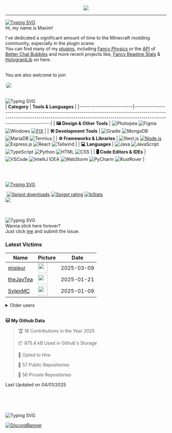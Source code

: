 <div align="center">
  <a href="https://github.com/maximjsx/fancy-readme-stats" target="_blank">
<img src="https://stats.maximjsx.com/api?username=maximjsx&title=Maxim.jsx&description=Mozarto%20Mozarello&theme=forest_autumn&dark_bg=3&hide_border=false&height=230&footer=Made%20by%20Maxim.jsx%20·%20Click%20me%20to%20add%20this%20card%20to%20your%20readme%20as%20well%20😎&include_all_commits=true&update=2">
  </a>
</div>

---

[![Typing SVG](https://readme-typing-svg.demolab.com?font=Agbalumo&size=50&duration=1000&pause=1000&color=873653&vCenter=true&repeat=false&width=435&height=80&lines=About+me)]()<br>
Hi, my name is Maxim!  

I've dedicated a significant amount of time to the Minecraft modding community, especially in the plugin scene.  
You can find many of my [plugins](https://www.spigotmc.org/resources/110500/), including [Fancy Physics](https://www.spigotmc.org/resources/110500/) or the [API](https://github.com/maximjsx/ChatBubblesAPI) of [Better Chat Bubbles](https://www.spigotmc.org/resources/115811/) and more recent projects like, [Fancy Readme Stats](https://github.com/maximjsx/fancy-readme-stats) & [HologramLib](https://github.com/maximjsx/HologramLib) on here.
<br>
<br>

You are also welcome to join

<a href="https://discord.gg/2UTkYj26B4" target="_blank">
  <img src="https://dcbadge.limes.pink/api/server/https://discord.gg/2UTkYj26B4?style=flat" alt="Join Discord Server" style="border-radius: 15px; height: 20px;">
</a>

<br>

<br>![Typing SVG](https://readme-typing-svg.demolab.com?font=Agbalumo&size=50&duration=2000&pause=3000&color=873653&vCenter=true&repeat=false&width=435&height=80&lines=Tools+%26+Languages)<br>
| **Category**             | **Tools & Languages**                                                                                                                                                                            |
|--------------------------|-------------------------------------------------------------------------------------------------------------------------------------------------------------------------------------------------|
| **🖼️ Design & Other Tools** | ![Photopea](https://img.shields.io/badge/Photopea-%23873653.svg?style=for-the-badge&logo=photopea&logoColor=white) ![Figma](https://img.shields.io/badge/Figma-%23873653.svg?style=for-the-badge&logo=figma&logoColor=white) ![Windows](https://img.shields.io/badge/Windows-%23873653.svg?style=for-the-badge&logo=windows&logoColor=white) [![FIX](https://img.shields.io/badge/FIX-%23873653.svg?style=for-the-badge&logo=python&logoColor=white)](https://github.com/maximjsx/FIX) | 
| **🛠️ Development Tools**   | ![Gradle](https://img.shields.io/badge/Gradle-%23873653.svg?style=for-the-badge&logo=gradle&logoColor=white) ![MongoDB](https://img.shields.io/badge/MongoDB-%23873653.svg?style=for-the-badge&logo=mongodb&logoColor=white) ![MariaDB](https://img.shields.io/badge/MariaDB-%23873653.svg?style=for-the-badge&logo=mariadb&logoColor=white) ![Termius](https://img.shields.io/badge/Termius-%23873653.svg?style=for-the-badge&logo=termius&logoColor=white)  |
| **⚙️ Frameworks & Libraries** | ![Next.js](https://img.shields.io/badge/Next.js-%23873653.svg?style=for-the-badge&logo=next.js&logoColor=white) [![Node.js](https://img.shields.io/badge/Node.js-%23873653.svg?style=for-the-badge&logo=node.js&logoColor=white)](https://nodejs.org/) ![Express.js](https://img.shields.io/badge/Express.js-%23873653.svg?style=for-the-badge&logo=express&logoColor=white) ![React](https://img.shields.io/badge/React-%23873653.svg?style=for-the-badge&logo=react&logoColor=white)  ![Tailwind](https://img.shields.io/badge/Tailwind-%23873653.svg?style=for-the-badge&logo=tailwind-css&logoColor=white)  |
| **💻 Languages**           | ![Java](https://img.shields.io/badge/Java-%23873653.svg?style=for-the-badge&logo=openjdk&logoColor=white) ![JavaScript](https://img.shields.io/badge/JavaScript-%23873653.svg?style=for-the-badge&logo=javascript&logoColor=white) ![TypeScript](https://img.shields.io/badge/TypeScript-%23873653.svg?style=for-the-badge&logo=typescript&logoColor=white) ![Python](https://img.shields.io/badge/Python-%23873653.svg?style=for-the-badge&logo=python&logoColor=white) ![HTML](https://img.shields.io/badge/HTML-%23873653.svg?style=for-the-badge&logo=html5&logoColor=white) ![CSS](https://img.shields.io/badge/CSS-%23873653.svg?style=for-the-badge&logo=css3&logoColor=white)  |
| **🖥️ Code Editors & IDEs** | ![VSCode](https://img.shields.io/badge/VSCode-%23873653.svg?style=for-the-badge&logo=javascript&logoColor=white) ![IntelliJ IDEA](https://img.shields.io/badge/IntelliJIDEA-%23873653.svg?style=for-the-badge&logo=intellij-idea&logoColor=white) ![WebStorm](https://img.shields.io/badge/WebStorm-%23873653.svg?style=for-the-badge&logo=webstorm&logoColor=white) ![PyCharm](https://img.shields.io/badge/PyCharm-%23873653.svg?style=for-the-badge&logo=pycharm&logoColor=white) ![RustRover](https://img.shields.io/badge/RustRover-%23873653.svg?style=for-the-badge&logo=rust&logoColor=white) |

<br>

<br>[![Typing SVG](https://readme-typing-svg.demolab.com?font=Agbalumo&size=50&duration=3000&pause=5000&color=873653&vCenter=true&repeat=false&width=435&height=80&lines=%231+Repository)](https://git.io/typing-svg)<br>
<div align="left">
&nbsp;<a href="https://www.spigotmc.org/resources/110500/"><img src="https://img.shields.io/spiget/downloads/110500?label=Spigot%20downloads" alt="Spigot downloads"></a>
<a href="https://www.spigotmc.org/resources/110500/reviews"><img src="https://img.shields.io/spiget/rating/110500?label=Spigot%20rating" alt="Spigot rating"></a>
<a href="https://bstats.org/plugin/bukkit/Fancy%20Physics/18833"><img src="https://img.shields.io/bstats/servers/18833" alt="bStats"></a><br>
<a href="https://github.com/maximjsx/FancyPhysics">
  <img align="center" src="https://stats.maximjsx.com/api/pin/?username=maximjsx&hide_border=false&repo=FancyPhysics&theme=red_rain&show_icons=true&update=7&dark_bg=3" />
</a>

<br>
<br>

<br>![Typing SVG](https://readme-typing-svg.demolab.com?font=Agbalumo&size=50&duration=4000&pause=6000&color=873653&vCenter=true&repeat=false&width=435&height=80&lines=Stick+here+forever%3F)<br>
Wanna stick here forever?  
Just click [me](https://github.com/maximjsx/maximjsx/issues/new?title=Submit%20yourself&body=Just%20press%20%27Submit%20new%20issue%27.%20You%20don%27t%20need%20to%20do%20anything%20else.%27%0AWhen%20this%20issue%20is%20closed%20by%20the%20bot,%20the%20README%20will%20be%20updated.)
and submit the issue.

### Latest Victims
<!--START_SECTION:users-->
| Name | Picture | Date |
| ---- | ---------------- | ---- |
| [misieur](https://github.com/misieur) | <img src="https://avatars.githubusercontent.com/misieur" width="30" height="30" /> | 2025-03-09 |
| [theJayTea](https://github.com/theJayTea) | <img src="https://avatars.githubusercontent.com/theJayTea" width="30" height="30" /> | 2025-01-21 |
| [SytexMC](https://github.com/SytexMC) | <img src="https://avatars.githubusercontent.com/SytexMC" width="30" height="30" /> | 2025-01-09 |

<!--END_SECTION:users-->

<details>
<summary>Older users</summary>
  
<!--START_SECTION:old_users-->
| Name | Picture | Date |
| ---- | ---------------- | ---- |
| [vxnsin](https://github.com/vxnsin) | <img src="https://avatars.githubusercontent.com/vxnsin" width="30" height="30" /> | 2024-12-27 |
| [ReneGaming5](https://github.com/ReneGaming5) | <img src="https://avatars.githubusercontent.com/ReneGaming5" width="30" height="30" /> | 2024-11-18 |
| [LuisGot](https://github.com/LuisGot) | <img src="https://avatars.githubusercontent.com/LuisGot" width="30" height="30" /> | 2024-11-15 |
| [Kiritosky](https://github.com/Kiritosky) | <img src="https://avatars.githubusercontent.com/Kiritosky" width="30" height="30" /> | 2024-11-14 |
| [chicacos](https://github.com/chicacos) | <img src="https://avatars.githubusercontent.com/chicacos" width="30" height="30" /> | 2024-11-10 |
| [BlackDevReal](https://github.com/BlackDevReal) | <img src="https://avatars.githubusercontent.com/BlackDevReal" width="30" height="30" /> | 2024-11-10 |
| [hallo1142](https://github.com/hallo1142) | <img src="https://avatars.githubusercontent.com/hallo1142" width="30" height="30" /> | 2024-11-10 |
| [maximjsx](https://github.com/maximjsx) | <img src="https://avatars.githubusercontent.com/maximjsx" width="30" height="30" /> | 2024-11-10 |
| [Gebuildet](https://github.com/Gebuildet) | <img src="https://avatars.githubusercontent.com/Gebuildet" width="30" height="30" /> | 2024-11-10 |

<!--END_SECTION:old_users-->

</details>

<br>

<!--START_SECTION:waka-->
**🐱 My Github Data** 

> 🏆 18 Contributions in the Year 2025
 > 
> 📦 875.4 kB Used in Github's Storage 
 > 
> 💼 Opted to Hire
 > 
> 📜 57 Public Repositories 
 > 
> 🔑 56 Private Repositories  
 > 

 Last Updated on 04/01/2025
<!--END_SECTION:waka-->

<br>
<br>

<br>![Typing SVG](https://readme-typing-svg.demolab.com?font=Agbalumo&size=50&duration=6000&pause=8000&color=873653&vCenter=true&repeat=false&width=435&height=80&lines=Community+Server)<br>

[![DiscordBanner](https://invidget.switchblade.xyz/2UTkYj26B4)](https://discord.gg/2UTkYj26B4)

